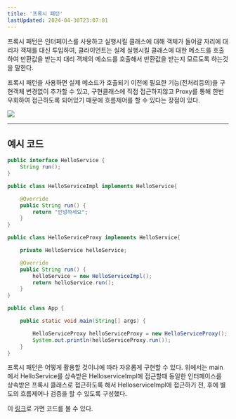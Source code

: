 ```yaml
---
title: '프록시 패턴'
lastUpdated: 2024-04-30T23:07:01
---
```


<p>프록시 패턴은 인터페이스를 사용하고 실행시킬 클래스에 대해 객체가 들어갈 자리에 대리자 객체를 대신 투입하여, 클라이언트는 실제 실행시킬 클래스에 대한 메소드를 호출하여 반환값을 받는지 대리 객체의 메소드를 호출해서 반환값을 받는지 모르도록 하는것을 말한다.</p>
<p>프록시 패턴을 사용하면 실제 메소드가 호출되기 이전에 필요한 기능(전처리등의)을 구현객체 변경없이 추가할 수 있고, 구현클래스에 직접 접근하지않고 Proxy를 통해 한번 우회하여 접근하도록 되어있기 때문에 흐름제어를 할 수 있다는 장점이 있다.</p>

<img src="https://t1.daumcdn.net/cfile/blog/17281847500AE9710B">

---

## 예시 코드

```java
public interface HelloService {
    String run();
}

public class HelloServiceImpl implements HelloService{

    @Override
    public String run() {
        return "안녕하세요";
    }
}

public class HelloServiceProxy implements HelloService{

    private HelloService helloService;

    @Override
    public String run() {
        helloService = new HelloServiceImpl();
        return helloService.run();
    }
}

public class App {

    public static void main(String[] args) {

        HelloServiceProxy helloServiceProxy = new HelloServiceProxy();
        System.out.println(helloServiceProxy.run());
    }
}
```

<p>프록시 패턴은 어떻게 활용할 것이냐에 따라 자유롭게 구현할 수 있다. 위에서는 main에서 HelloService를 상속받은 HelloserviceImpl에 접근할때 동일한 인터페이스를 상속받은 프록시 클래스로 접근하도록 해서 HelloserviceImpl에 접근하기 전, 후에 별도의 흐름제어나 검증을 할 수 있도록 구성했다.</p>

이 <a href="https://github.com/rlaisqls/GoF-DesignPatterns/tree/master/src/main/java/com/study/gof/designpattrens/_02_StructuralPatterns/proxy">링크</a>로 가면 코드를 볼 수 있다.